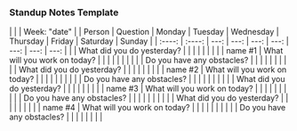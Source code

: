 ### Standup Notes Template
|         |                              |                         Week: "date"                                                          |
| Person  | Question                     | Monday    | Tuesday    | Wednesday    | Thursday    | Friday      | Saturday    | Sunday      |
| :----:  |  :----:                      |   ---:    |    ---:    |      ---:    |     ---:    |   ---:      |     ---:    |   ---:      |
|         | What did you do yesterday?   |           |            |              |             |             |             |             |
| name #1 | What will you work on today? |           |            |              |             |             |             |             |
|         | Do you have any obstacles?   |           |            |              |             |             |             |             |
|         | What did you do yesterday?   |           |            |              |             |             |             |             |
| name #2 | What will you work on today? |           |            |              |             |             |             |             |
|         | Do you have any obstacles?   |           |            |              |             |             |             |             |
|         | What did you do yesterday?   |           |            |              |             |             |             |             |
| name #3 | What will you work on today? |           |            |              |             |             |             |             |
|         | Do you have any obstacles?   |           |            |              |             |             |             |             |
|         | What did you do yesterday?   |           |            |              |             |             |             |             |
| name #4 | What will you work on today? |           |            |              |             |             |             |             |
|         | Do you have any obstacles?   |           |            |              |             |             |             |             |